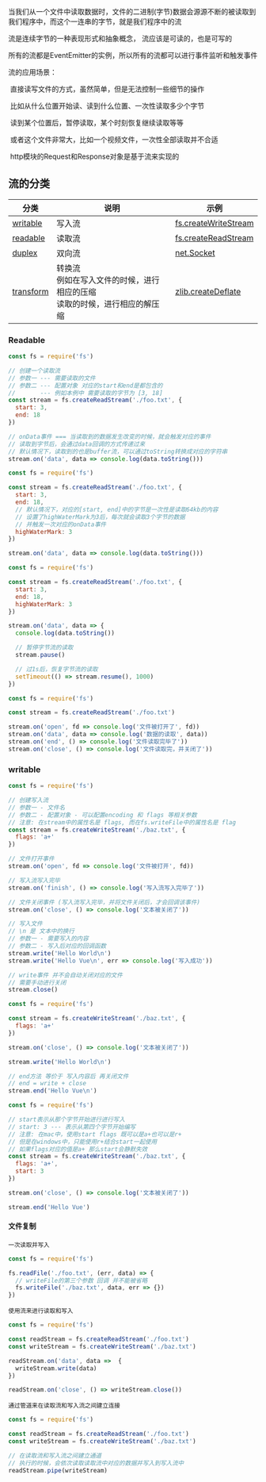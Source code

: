 当我们从一个文件中读取数据时，文件的二进制(字节)数据会源源不断的被读取到我们程序中，而这个一连串的字节，就是我们程序中的流

流是连续字节的一种表现形式和抽象概念， 流应该是可读的，也是可写的

所有的流都是EventEmitter的实例，所以所有的流都可以进行事件监听和触发事件



流的应用场景：

​	直接读写文件的方式，虽然简单，但是无法控制一些细节的操作

​	比如从什么位置开始读、读到什么位置、一次性读取多少个字节

​	读到某个位置后，暂停读取，某个时刻恢复继续读取等等

​	或者这个文件非常大，比如一个视频文件，一次性全部读取并不合适

​	http模块的Request和Response对象是基于流来实现的



## 流的分类

| 分类                                                         | 说明                                                         | 示例                                                         |
| ------------------------------------------------------------ | ------------------------------------------------------------ | ------------------------------------------------------------ |
| [writable](https://nodejs.org/dist/latest-v15.x/docs/api/stream.html#stream_class_stream_writable) | 写入流                                                       | [fs.createWriteStream](https://nodejs.org/dist/latest-v15.x/docs/api/fs.html#fs_fs_createwritestream_path_options) |
| [readable](https://nodejs.org/dist/latest-v15.x/docs/api/stream.html#stream_class_stream_readable) | 读取流                                                       | [fs.createReadStream](https://nodejs.org/dist/latest-v15.x/docs/api/fs.html#fs_fs_createreadstream_path_options) |
| [duplex](https://nodejs.org/dist/latest-v15.x/docs/api/stream.html#stream_class_stream_duplex) | 双向流                                                       | [net.Socket](https://nodejs.org/dist/latest-v15.x/docs/api/net.html#net_class_net_socket) |
| [transform](https://nodejs.org/dist/latest-v15.x/docs/api/stream.html#stream_class_stream_transform) | 转换流<br />例如在写入文件的时候，进行相应的压缩<br />读取的时候，进行相应的解压缩 | [zlib.createDeflate](https://nodejs.org/dist/latest-v15.x/docs/api/zlib.html#zlib_zlib_createdeflate_options) |



### Readable

```js
const fs = require('fs')

// 创建一个读取流
// 参数一 --- 需要读取的文件
// 参数二 --- 配置对象 对应的start和end是都包含的
//       --- 例如本例中 需要读取的字节为 [3, 18]
const stream = fs.createReadStream('./foo.txt', {
  start: 3,
  end: 18
})

// onData事件 === 当读取到的数据发生改变的时候，就会触发对应的事件
// 读取到字节后，会通过data回调的方式传递过来
// 默认情况下，读取到的也是buffer流，可以通过toString转换成对应的字符串
stream.on('data', data => console.log(data.toString()))
```

```js
const fs = require('fs')

const stream = fs.createReadStream('./foo.txt', {
  start: 3,
  end: 18,
  // 默认情况下，对应的[start, end]中的字节是一次性是读取64kb的内容
  // 设置了highWaterMark为3后，每次就会读取3个字节的数据
  // 并触发一次对应的onData事件
  highWaterMark: 3
})

stream.on('data', data => console.log(data.toString()))
```

```js
const fs = require('fs')

const stream = fs.createReadStream('./foo.txt', {
  start: 3,
  end: 18,
  highWaterMark: 3
})

stream.on('data', data => {
  console.log(data.toString())

  // 暂停字节流的读取
  stream.pause()

  // 过1s后，恢复字节流的读取
  setTimeout(() => stream.resume(), 1000)
})
```

```js
const fs = require('fs')

const stream = fs.createReadStream('./foo.txt')

stream.on('open', fd => console.log('文件被打开了', fd))
stream.on('data', data => console.log('数据的读取', data))
stream.on('end', () => console.log('文件读取完毕了'))
stream.on('close', () => console.log('文件读取完，并关闭了'))
```



### writable

```js
const fs = require('fs')

// 创建写入流
// 参数一 - 文件名
// 参数二 - 配置对象 - 可以配置encoding 和 flags 等相关参数
// 注意: 在stream中的属性名是 flags, 而在fs.writeFile中的属性名是 flag
const stream = fs.createWriteStream('./baz.txt', {
  flags: 'a+'
})

// 文件打开事件
stream.on('open', fd => console.log('文件被打开', fd))

// 写入流写入完毕
stream.on('finish', () => console.log('写入流写入完毕了'))

// 文件关闭事件 (写入流写入完毕，并将文件关闭后，才会回调该事件)
stream.on('close', () => console.log('文本被关闭了'))

// 写入文件
// \n 是 文本中的换行
// 参数一 - 需要写入的内容
// 参数二 - 写入后对应的回调函数
stream.write('Hello World\n')
stream.write('Hello Vue\n', err => console.log('写入成功'))

// write事件 并不会自动关闭对应的文件
// 需要手动进行关闭
stream.close()
```

```js
const fs = require('fs')

const stream = fs.createWriteStream('./baz.txt', {
  flags: 'a+'
})

stream.on('close', () => console.log('文本被关闭了'))

stream.write('Hello World\n')

// end方法 等价于 写入内容后 再关闭文件
// end = write + close
stream.end('Hello Vue\n')
```

```js
const fs = require('fs')

// start表示从那个字节开始进行进行写入
// start: 3 --- 表示从第四个字节开始编写
// 注意: 在mac中，使用start flags 既可以是a+也可以是r+
// 但是在windows中，只能使用r+结合start一起使用
// 如果flags对应的值是a+ 那么start会静默失效
const stream = fs.createWriteStream('./baz.txt', {
  flags: 'a+',
  start: 3
})

stream.on('close', () => console.log('文本被关闭了'))

stream.end('Hello Vue')
```



#### 文件复制

`一次读取并写入`

```js
const fs = require('fs')

fs.readFile('./foo.txt', (err, data) => {
  // writeFile的第三个参数 回调 并不能被省略
  fs.writeFile('./baz.txt', data, err => {})
})
```



`使用流来进行读取和写入`

```js
const fs = require('fs')

const readStream = fs.createReadStream('./foo.txt')
const writeStream = fs.createWriteStream('./baz.txt')

readStream.on('data', data =>  {
  writeStream.write(data)
})

readStream.on('close', () => writeStream.close())
```



`通过管道来在读取流和写入流之间建立连接`

```js
const fs = require('fs')

const readStream = fs.createReadStream('./foo.txt')
const writeStream = fs.createWriteStream('./baz.txt')

// 在读取流和写入流之间建立通道
// 执行的时候，会依次读取读取流中对应的数据并写入到写入流中
readStream.pipe(writeStream)
```
